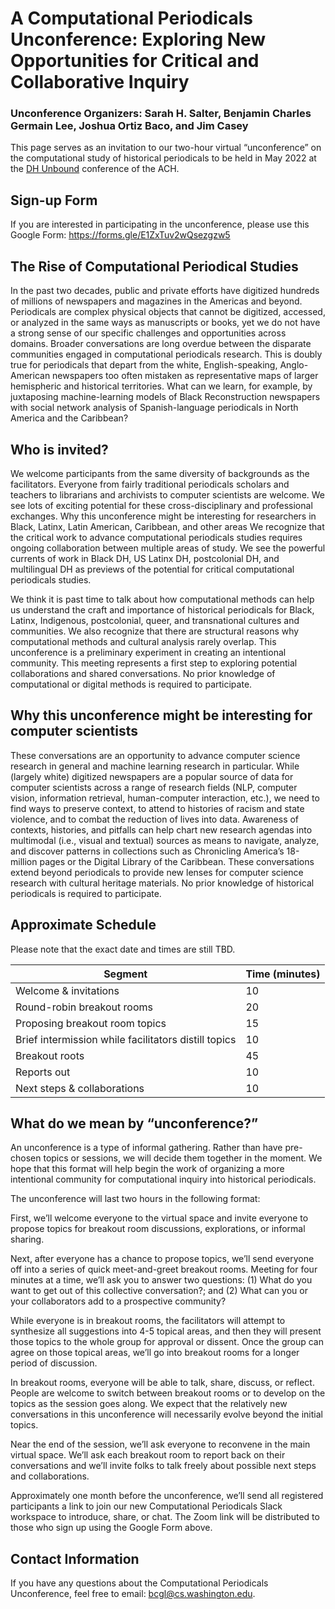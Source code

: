 # A Computational Periodicals Unconference: Exploring New Opportunities for Critical and Collaborative Inquiry

### Unconference Organizers: Sarah H. Salter, Benjamin Charles Germain Lee, Joshua Ortiz Baco, and Jim Casey 

This page serves as an invitation to our two-hour virtual “unconference” on the computational study of historical periodicals to be held in May 2022 at the [DH Unbound](https://dhunbound2022.ach.org/) conference of the ACH. 

## Sign-up Form
If you are interested in participating in the unconference, please use this Google Form: https://forms.gle/E1ZxTuv2wQsezgzw5

## The Rise of Computational Periodical Studies
In the past two decades, public and private efforts have digitized hundreds of millions of newspapers and magazines in the Americas and beyond. Periodicals are complex physical objects that cannot be digitized, accessed, or analyzed in the same ways as manuscripts or books, yet we do not have a strong sense of our specific challenges and opportunities across domains. Broader conversations are long overdue between the disparate communities engaged in computational periodicals research. This is doubly true for periodicals that depart from the white, English-speaking, Anglo-American newspapers too often mistaken as representative maps of larger hemispheric and historical territories. What can we learn, for example, by juxtaposing machine-learning models of Black Reconstruction newspapers with social network analysis of Spanish-language periodicals in North America and the Caribbean?

## Who is invited?
We welcome participants from the same diversity of backgrounds as the facilitators. Everyone from fairly traditional periodicals scholars and teachers to librarians and archivists to computer scientists are welcome. We see lots of exciting potential for these cross-disciplinary and professional exchanges.
Why this unconference might be interesting for researchers in Black, Latinx, Latin American, Caribbean, and other areas
We recognize that the critical work to advance computational periodicals studies requires ongoing collaboration between multiple areas of study. We see the powerful currents of work in Black DH, US Latinx DH, postcolonial DH, and multilingual DH as previews of the potential for critical computational periodicals studies.

We think it is past time to talk about how computational methods can help us understand the craft and importance of historical periodicals for Black, Latinx, Indigenous, postcolonial, queer, and transnational cultures and communities. We also recognize that there are structural reasons why computational methods and cultural analysis rarely overlap. This unconference is a preliminary experiment in creating an intentional community. This meeting represents a first step to exploring potential collaborations and shared conversations. No prior knowledge of computational or digital methods is required to participate. 

## Why this unconference might be interesting for computer scientists
These conversations are an opportunity to advance computer science research in general and machine learning research in particular. While (largely white) digitized newspapers are a popular source of data for computer scientists across a range of research fields (NLP, computer vision, information retrieval, human-computer interaction, etc.), we need to find ways to preserve context, to attend to histories of racism and state violence, and to combat the reduction of lives into data. Awareness of contexts, histories, and pitfalls can help chart new research agendas into multimodal (i.e., visual and textual) sources as means to navigate, analyze, and discover patterns in collections such as Chronicling America’s 18-million pages or the Digital Library of the Caribbean. These conversations extend beyond periodicals to provide new lenses for computer science research with cultural heritage materials. No prior knowledge of historical periodicals is required to participate. 

## Approximate Schedule
Please note that the exact date and times are still TBD.

| Segment | Time (minutes) | 
| --- | --- |
| Welcome & invitations | 10 |
| Round-robin breakout rooms | 20 |
| Proposing breakout room topics | 15 |
| Brief intermission while facilitators distill topics | 10 |
| Breakout roots | 45 |
| Reports out | 10 |
| Next steps & collaborations | 10 |

## What do we mean by “unconference?”
An unconference is a type of informal gathering. Rather than have pre-chosen topics or sessions, we will decide them together in the moment. We hope that this format will help begin the work of organizing a more intentional community for computational inquiry into historical periodicals. 

The unconference will last two hours in the following format: 

First, we’ll welcome everyone to the virtual space and invite everyone to propose topics for breakout room discussions, explorations, or informal sharing. 

Next, after everyone has a chance to propose topics, we’ll send everyone off into a series of quick meet-and-greet breakout rooms. Meeting for four minutes at a time, we’ll ask you to answer two questions: (1) What do you want to get out of this collective conversation?; and (2) What can you or your collaborators add to a prospective community? 

While everyone is in breakout rooms, the facilitators will attempt to synthesize all suggestions into 4-5 topical areas, and then they will present those topics to the whole group for approval or dissent. Once the group can agree on those topical areas, we’ll go into breakout rooms for a longer period of discussion.

In breakout rooms, everyone will be able to talk, share, discuss, or reflect. People are welcome to switch between breakout rooms or to develop on the topics as the session goes along. We expect that the relatively new conversations in this unconference will necessarily evolve beyond the initial topics. 

Near the end of the session, we’ll ask everyone to reconvene in the main virtual space. We’ll ask each breakout room to report back on their conversations and we’ll invite folks to talk freely about possible next steps and collaborations. 

Approximately one month before the unconference, we’ll send all registered participants a link to join our new Computational Periodicals Slack workspace to introduce, share, or chat. The Zoom link will be distributed to those who sign up using the Google Form above.

## Contact Information
If you have any questions about the Computational Periodicals Unconference, feel free to email: [bcgl@cs.washington.edu](mailto:bcgl@cs.washington.edu).
